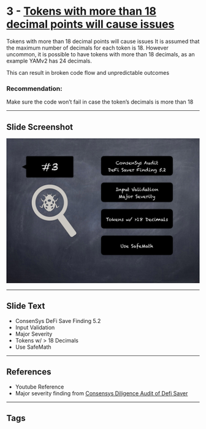 
# 3 - [Tokens with more than 18 decimal points will cause issues](./Tokens%20with%20more%20than%2018%20decimal%20points%20will%20cause%20issues.md)

Tokens with more than 18 decimal points will cause issues It is assumed that the maximum number of decimals for each token is 18. However uncommon, it is possible to have tokens with more than 18 decimals, as an example YAMv2 has 24 decimals. 

This can result in broken code flow and unpredictable outcomes

### Recommendation:
Make sure the code won’t fail in case the token’s decimals is more than 18
___
## Slide Screenshot
![003.png](../../images/7.%20Audit%20Findings%20101/003.png)
___
## Slide Text
- ConsenSys DeFi Save Finding 5.2
- Input Validation
- Major Severity
- Tokens w/ > 18 Decimals
- Use SafeMath
___
## References
- Youtube Reference
- Major severity finding from [Consensys Diligence Audit of Defi Saver](https://consensys.net/diligence/audits/2021/03/defi-saver/#tokens-with-more-than-18-decimal-points-will-cause-issues)
___
## Tags
